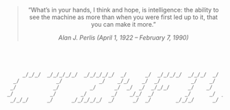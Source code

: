 <div align="center">
  
> “What’s in your hands, I think and hope, is intelligence: the ability to see the machine as more than when you were first led up to it, that you can make it more.”
> 
> <cite>Alan J. Perlis (April 1, 1922 – February 7, 1990)</cite>
 
</div>

<div align="center">
  
```scala



                                                                                          
     _/_/_/  _/_/_/_/_/  _/_/_/_/_/  _/      _/  _/_/_/_/  _/_/_/  _/      _/  _/_/_/_/   
  _/            _/            _/    _/_/    _/  _/          _/    _/      _/  _/          
 _/            _/          _/      _/  _/  _/  _/_/_/      _/    _/      _/  _/_/_/       
_/            _/        _/        _/    _/_/  _/          _/      _/  _/    _/            
 _/_/_/      _/      _/_/_/_/_/  _/      _/  _/        _/_/_/      _/      _/_/_/_/       
                                                                                          
                                                                                          



```

</div>
